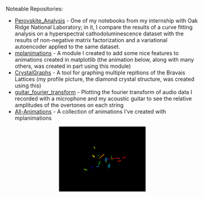 Noteable Repositories:
- [Perovskite_Analysis](https://github.com/Clay246/Perovskite-Analysis) - One of my notebooks from my internship with Oak Ridge National Laboratory; in it, I compare the results of a curve fitting analysis on a hyperspectral cathodoluminescence dataset with the results of non-negative matrix factorization and a variational autoencoder applied to the same dataset.
- [mplanimations](https://github.com/Clay246/mplanimations) - A module I created to add some nice features to animations created in matplotlib (the animation below, along with many others, was created in part using this module)
- [CrystalGraphs](https://github.com/Clay246/CrystalGraphs) - A tool for graphing multiple repitions of the Bravais Lattices (my profile picture, the diamond crystal structure, was created using this)
- [guitar_fourier_transform](https://github.com/Clay246/guitar-fourier-transform) - Plotting the fourier transform of audio data I recorded with a microphone and my acoustic guitar to see the relative amplitudes of the overtones on each string
- [All-Animations](https://github.com/Clay246/All-Animations) - A collection of animations I've created with mplanimations

<p align="center">
<img class="marginauto" src="https://github.com/Clay246/All-Animations/blob/master/n-bodyName/n-bodyName.gif" width=45% title="n-bodyName"/>
</p>
